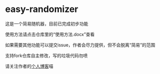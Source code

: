 # easy-randomizer

这是一个简易随机器，目前已完成初步功能

使用方法请点击仓库里的“使用方法.docx”查看

如果需要其他功能可以提交issue，作者会尽力提供，但不会脱离“简易”的范围

支持fork仓库自主修改，写的垃圾代码勿喷

请关注作者的[个人博客](https://blog.guange.top)喵
